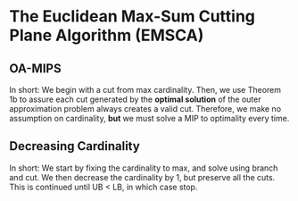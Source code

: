 # The Euclidean Max-Sum Cutting Plane Algorithm (EMSCA)

## OA-MIPS

In short:
We begin with a cut from max cardinality.
Then, we use Theorem 1b to assure each cut generated by the **optimal solution** of the outer approximation problem always creates a valid cut.
Therefore, we make no assumption on cardinality, **but** we must solve a MIP to optimality every time.

## Decreasing Cardinality

In short:
We start by fixing the cardinality to max, and solve using branch and cut.
We then decrease the cardinality by 1, but preserve all the cuts.
This is continued until UB < LB, in which case stop.
